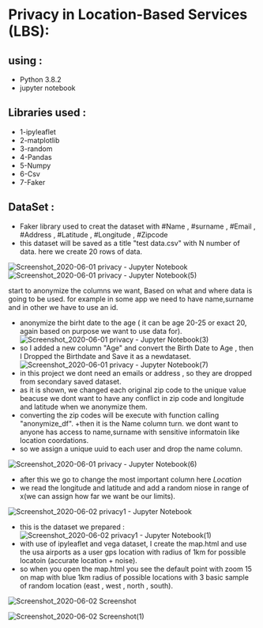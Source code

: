 # Privacy in Location-Based Services (LBS):
## using :
+ Python 3.8.2
+ jupyter notebook

 ## Libraries used : 
+ 1-ipyleaflet
+ 2-matplotlib
+ 3-random
+ 4-Pandas
+ 5-Numpy
+ 6-Csv
+ 7-Faker
## DataSet :
+ Faker library used to creat the dataset with #Name , #surname , #Email , #Address , #Latitude , #Longitude , #Zipcode
+ this dataset will be saved as a title "test data.csv" with N number of data. here we create 20 rows of data.


![Screenshot_2020-06-01 privacy - Jupyter Notebook](https://user-images.githubusercontent.com/5400662/83520725-70c6e780-a4de-11ea-9bc6-e783adea0aef.png)
![Screenshot_2020-06-01 privacy - Jupyter Notebook(5)](https://user-images.githubusercontent.com/5400662/83519210-dd8cb280-a4db-11ea-926d-c40220f8c2c9.png)

start to anonymize the columns we want, Based on what and where data is going to be used.
for example in some app we need to have name,surname and in other we have to use an id.

+ anonymize the birht date to the age ( it can be age 20-25 or exact 20, again based on purpose we want to use data for).
![Screenshot_2020-06-01 privacy - Jupyter Notebook(3)](https://user-images.githubusercontent.com/5400662/83519532-74f20580-a4dc-11ea-8bac-b3dd4753814b.png)
+ so I added a new column "Age" and convert the Birth Date to Age , then I Dropped the Birthdate and Save it as a newdataset.
![Screenshot_2020-06-01 privacy - Jupyter Notebook(7)](https://user-images.githubusercontent.com/5400662/83519659-ad91df00-a4dc-11ea-9cf9-29927cdf43e3.png)
+ in this project we dont need an emails or address , so they are dropped from secondary saved dataset.
+ as it is shown, we changed each original zip code to the unique value beacuse we dont want to have any conflict in zip code and longitude and latitude when we anonymize them.
+ converting the zip codes will be execute with function calling "anonymize_df".
+then it is the Name column turn. we dont want to anyone has access to name,surname with sensitive informatoin like location coordations.
+ so we assign a unique uuid to each user and drop the name column.


![Screenshot_2020-06-01 privacy - Jupyter Notebook(6)](https://user-images.githubusercontent.com/5400662/83520409-eed6be80-a4dd-11ea-93f2-b7d38bdba142.png)
+ after this we go to change the most important column here *Location* 
+ we read the longitude and latitude and add a random niose in range of x(we can assign how far we want be our limits).
 
![Screenshot_2020-06-02 privacy1 - Jupyter Notebook](https://user-images.githubusercontent.com/5400662/83520785-8b00c580-a4de-11ea-9eda-e766a632c773.png)
+ this is the dataset we prepared : 
![Screenshot_2020-06-02 privacy1 - Jupyter Notebook(1)](https://user-images.githubusercontent.com/5400662/83520880-ae2b7500-a4de-11ea-8206-ad5a026f49db.png)
+ with use of ipyleaflet and vega dataset, I create the map.html and use the usa airports as a user gps location with radius of 1km for possible locatoin (accurate location + noise).
+ so when you open the map.html you see the default point with zoom 15 on map with blue 1km radius of possible locations with 3 basic sample of random location (east , west , north , south).
 
![Screenshot_2020-06-02 Screenshot](https://user-images.githubusercontent.com/5400662/83521220-36117f00-a4df-11ea-9c63-3c45c7adda50.png)
 
 
![Screenshot_2020-06-02 Screenshot(1)](https://user-images.githubusercontent.com/5400662/83521260-445f9b00-a4df-11ea-8819-41603835d95b.png)
